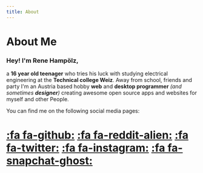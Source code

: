 ```yaml
---
title: About
---
```


# About Me

### Hey! I'm Rene Hampölz,
 a **16 year old teenager** who tries his luck with studying electrical engineering at the **Technical college Weiz**. Away from school, friends and party I'm an Austria
based hobby **web** and **desktop programmer** _(and sometimes **designer**)_ creating awesome open source apps and websites for myself and other People.

You can find me on the following social media pages:

[:fa fa-github:](https://github.com/hampoelz/) [:fa fa-reddit-alien:](https://www.reddit.com/user/hampoelz/) [:fa fa-twitter:](https://twitter.com/rene_hampi/) [:fa fa-instagram:](https://www.instagram.com/rene_hampi/) [:fa fa-snapchat-ghost:](https://www.snapchat.com/add/rene_hampi/) 
===

